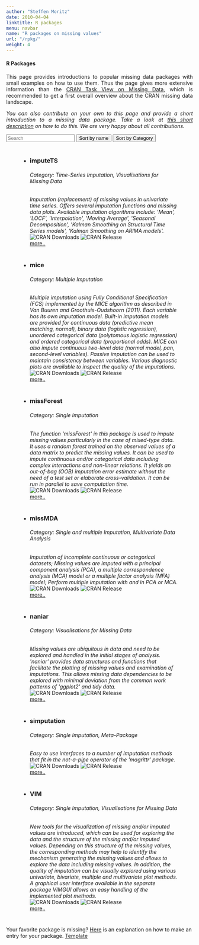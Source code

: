 ```yaml
---
author: "Steffen Moritz"
date: 2010-04-04
linktitle: R packages
menu: navbar
name: "R packages on missing values"
url: "/rpkg/"
weight: 4
---
```



#### R Packages

<p align="justify">This page provides introductions to popular missing data packages with small examples on how to use them. Thus the page gives more extensive information than the  <a href="https://CRAN.R-project.org/view=MissingData" target="_blank">CRAN Task View on Missing Data</a>, which is recommended to get a first overall overview about the CRAN missing data landscape.</p>

<p align="justify"><i>You can also contribute on your own to this page and provide a short introduction to a missing data package. Take a look at <a href="/packages/rpkg-listitem-template.md" target="_blank">this short description</a> on how to do this. We are very happy about all contributions.</i></p>




<div id="users">
  <input class="search" placeholder="Search" />
  <button class="sort" data-sort="name">
    Sort by name
  </button>
  <button class="sort" data-sort="Category">
    Sort by Category
  </button>
 

<p>
  <ul class="list">
  <li style="margin: 40px;">
    <h3 class="name">imputeTS</h3>
    <h6 class="Category">Category: Time-Series Imputation, Visualisations for Missing Data</h6>
    <i class="Description">Imputation (replacement) of missing values in univariate time series. Offers several imputation functions and missing data plots. Available imputation algorithms include: 'Mean', 'LOCF', 'Interpolation', 'Moving Average', 'Seasonal Decomposition', 'Kalman Smoothing on Structural Time Series models', 'Kalman Smoothing on ARIMA models'.</i> <br>
    <img src="https://cranlogs.r-pkg.org/badges/imputeTS" alt="CRAN Downloads" /> 
    <img src="https://www.r-pkg.org/badges/last-release/imputeTS" alt="CRAN Release" /> <br>
    <a href="/packages/imputeTS"> more.. </a>
  </li> 

  <li style="margin: 40px;">
    <h3 class="name">mice</h3>
    <h6 class="Category">Category: Multiple Imputation</h6>
    <i class="Description">Multiple imputation using Fully Conditional Specification (FCS) implemented by the MICE algorithm as described in Van Buuren and Groothuis-Oudshoorn (2011). Each variable has its own imputation model. Built-in imputation models are provided for continuous data (predictive mean matching, normal), binary data (logistic regression), unordered categorical data (polytomous logistic regression) and ordered categorical data (proportional odds). MICE can also impute continuous two-level data (normal model, pan, second-level variables). Passive imputation can be used to maintain consistency between variables. Various diagnostic plots are available to inspect the quality of the imputations.</i> <br>
    <img src="https://cranlogs.r-pkg.org/badges/mice" alt="CRAN Downloads" /> 
    <img src="https://www.r-pkg.org/badges/last-release/mice" alt="CRAN Release" /> <br>
    <a href="/packages/mice"> more.. </a>
  </li> 

  <li style="margin: 40px;">
    <h3 class="name">missForest</h3>
    <h6 class="Category">Category: Single Imputation</h6>
    <i class="Description">The function 'missForest' in this package is used to impute missing values particularly in the case of mixed-type data. It uses a random forest trained on the observed values of a data matrix to predict the missing values. It can be used to impute continuous and/or categorical data including complex interactions and non-linear relations. It yields an out-of-bag (OOB) imputation error estimate without the need of a test set or elaborate cross-validation. It can be run in parallel to save computation time.
    </i> <br>
    <img src="https://cranlogs.r-pkg.org/badges/missForest" alt="CRAN Downloads" /> 
    <img src="https://www.r-pkg.org/badges/last-release/missForest" alt="CRAN Release" /> <br>
    <a href="/packages/missForest"> more.. </a>
  </li> 

  <li style="margin: 40px;">
    <h3 class="name">missMDA</h3>
    <h6 class="Category">Category: Single and multiple Imputation, Multivariate Data Analysis</h6>
    <i class="Description">Imputation of incomplete continuous or categorical datasets; Missing values are imputed with a principal component analysis (PCA), a multiple correspondence analysis (MCA) model or a multiple factor analysis (MFA) model; Perform multiple imputation with and in PCA or MCA.</i> <br>
    <img src="https://cranlogs.r-pkg.org/badges/missMDA" alt="CRAN Downloads" /> 
    <img src="https://www.r-pkg.org/badges/last-release/missMDA" alt="CRAN Release" /> <br>
    <a href="/packages/missMDA"> more.. </a>
  </li> 
  
  <li style="margin: 40px;">
    <h3 class="name">naniar</h3>
    <h6 class="Category">Category: Visualisations for Missing Data</h6>
    <i class="Description">Missing values are ubiquitous in data and need to be explored and handled in the initial stages of analysis. 'naniar' provides data structures and functions that facilitate the plotting of missing values and examination of imputations. This allows missing data dependencies to be explored with minimal deviation from the common work patterns of 'ggplot2' and tidy data.</i> <br>
    <img src="https://cranlogs.r-pkg.org/badges/naniar" alt="CRAN Downloads" /> 
    <img src="https://www.r-pkg.org/badges/last-release/naniar" alt="CRAN Release" /> <br>
    <a href="/packages/naniar"> more.. </a>
  </li> 

   <li style="margin: 40px;">
    <h3 class="name">simputation</h3>
    <h6 class="Category">Category: Single Imputation, Meta-Package</h6>
    <i class="Description">Easy to use interfaces to a number of imputation methods that fit in the not-a-pipe operator of the 'magrittr' package.
    </i> <br>
    <img src="https://cranlogs.r-pkg.org/badges/simputation" alt="CRAN Downloads" /> 
    <img src="https://www.r-pkg.org/badges/last-release/simputation" alt="CRAN Release" /> <br>
    <a href="/packages/simputation"> more.. </a>
  </li> 
  
   <li style="margin: 40px;">
    <h3 class="name">VIM</h3>
    <h6 class="Category">Category: Single Imputation, Visualisations for Missing Data</h6>
    <i class="Description">New tools for the visualization of missing and/or imputed values are introduced, which can be used for exploring the data and the structure of the missing and/or imputed values. Depending on this structure of the missing values, the corresponding methods may help to identify the mechanism generating the missing values and allows to explore the data including missing values. In addition, the quality of imputation can be visually explored using various univariate, bivariate, multiple and multivariate plot methods. A graphical user interface available in the separate package VIMGUI allows an easy handling of the implemented plot methods.
    </i> <br>
    <img src="https://cranlogs.r-pkg.org/badges/VIM" alt="CRAN Downloads" /> 
    <img src="https://www.r-pkg.org/badges/last-release/VIM" alt="CRAN Release" /> <br>
    <a href="/packages/VIM"> more.. </a>
  </li> 
  </ul>
</p>
</div>

Your favorite package is missing? <a href="/packages/rpkg-listitem-template.md" target="_blank">Here</a> is an explanation on how to make an entry for your package. <a href="/packages/rpkg-template.md" target="_blank">Template</a>

<script src="//cdnjs.cloudflare.com/ajax/libs/list.js/1.5.0/list.min.js"></script>
<script> var options = {
  valueNames: [ 'name', 'Category', 'Description' ]
};

var userList = new List('users', options);
</script>

